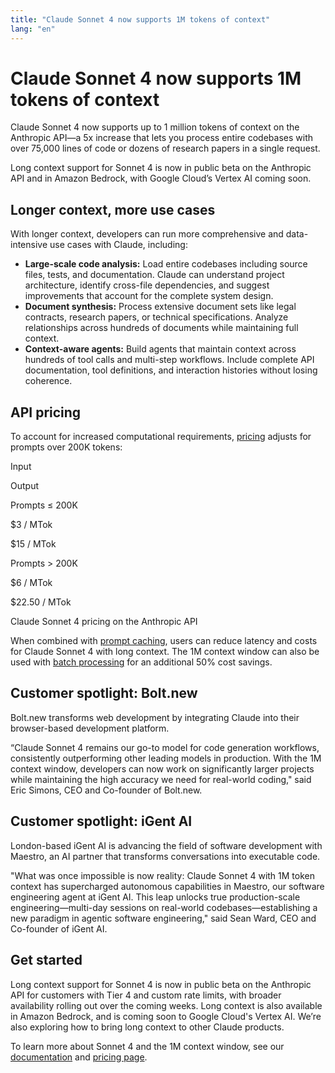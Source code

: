 ```yaml
---
title: "Claude Sonnet 4 now supports 1M tokens of context"
lang: "en"
---
```


# Claude Sonnet 4 now supports 1M tokens of context

Claude Sonnet 4 now supports up to 1 million tokens of context on the Anthropic API—a 5x increase that lets you process entire codebases with over 75,000 lines of code or dozens of research papers in a single request.

Long context support for Sonnet 4 is now in public beta on the Anthropic API and in Amazon Bedrock, with Google Cloud’s Vertex AI coming soon.

## Longer context, more use cases

With longer context, developers can run more comprehensive and data-intensive use cases with Claude, including:

*   **Large-scale code analysis:** Load entire codebases including source files, tests, and documentation. Claude can understand project architecture, identify cross-file dependencies, and suggest improvements that account for the complete system design.
*   **Document synthesis:** Process extensive document sets like legal contracts, research papers, or technical specifications. Analyze relationships across hundreds of documents while maintaining full context.
*   **Context-aware agents:** Build agents that maintain context across hundreds of tool calls and multi-step workflows. Include complete API documentation, tool definitions, and interaction histories without losing coherence.

## API pricing

To account for increased computational requirements, [pricing](https://www.anthropic.com/pricing#api) adjusts for prompts over 200K tokens:

Input

Output

Prompts ≤ 200K

$3 / MTok

$15 / MTok

Prompts > 200K

$6 / MTok

$22.50 / MTok

Claude Sonnet 4 pricing on the Anthropic API

When combined with [prompt caching](https://docs.anthropic.com/en/docs/build-with-claude/prompt-caching), users can reduce latency and costs for Claude Sonnet 4 with long context. The 1M context window can also be used with [batch processing](https://docs.anthropic.com/en/docs/build-with-claude/batch-processing) for an additional 50% cost savings.

## Customer spotlight: Bolt.new

Bolt.new transforms web development by integrating Claude into their browser-based development platform.

“Claude Sonnet 4 remains our go-to model for code generation workflows, consistently outperforming other leading models in production. With the 1M context window, developers can now work on significantly larger projects while maintaining the high accuracy we need for real-world coding," said Eric Simons, CEO and Co-founder of Bolt.new.

## Customer spotlight: iGent AI

London-based iGent AI is advancing the field of software development with Maestro, an AI partner that transforms conversations into executable code.

"What was once impossible is now reality: Claude Sonnet 4 with 1M token context has supercharged autonomous capabilities in Maestro, our software engineering agent at iGent AI. This leap unlocks true production-scale engineering—multi-day sessions on real-world codebases—establishing a new paradigm in agentic software engineering," said Sean Ward, CEO and Co-founder of iGent AI.

## Get started

Long context support for Sonnet 4 is now in public beta on the Anthropic API for customers with Tier 4 and custom rate limits, with broader availability rolling out over the coming weeks. Long context is also available in Amazon Bedrock, and is coming soon to Google Cloud's Vertex AI. We’re also exploring how to bring long context to other Claude products.

To learn more about Sonnet 4 and the 1M context window, see our [documentation](https://docs.anthropic.com/en/docs/build-with-claude/context-windows#1m-token-context-window) and [pricing page](https://www.anthropic.com/pricing#api).